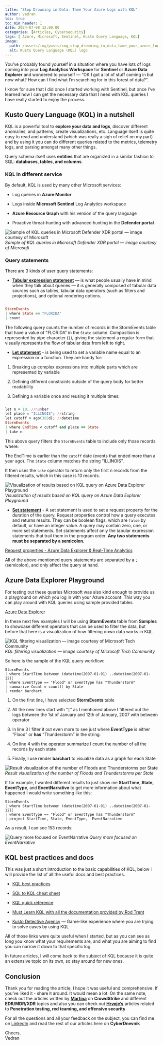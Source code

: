 ```yaml
---
title: "Stop Drowning in Data: Tame Your Azure Logs with KQL"
author: vedran
toc: true
toc_min_header: 1
date: 2024-07-08 12:00:00
categories: [Articles, Cybersecurity]
tags: [ Azure, Microsoft, Sentinel, Kusto Query Language, KQL]
image:
  path: /assets/img/posts/img_stop_drowning_in_data_tame_your_azure_logs_with_kql/image.webp
  alt: Kusto Query Language (KQL) logo
---
```


You’ve probably found yourself in a situation where you have lots of logs coming into your **Log Analytics Workspace** for **Sentinel** or **Azure Data Explorer** and wondered to yourself — “OK I got a lot of stuff coming in but now what? How can I find what I’m searching for in this forest of data?”.

I know for sure that I did once I started working with Sentinel, but once I’ve learned how I can get the necessary data that I need with KQL queries I have really started to enjoy the process.

## Kusto Query Language (KQL) in a nutshell

KQL is a powerful tool to **explore your data and logs**, discover different anomalies, and patterns, create visualizations, etc. Language itself is quite easy to read and understand (which was really a sigh of relief on my part) and by using it you can do different queries related to the metrics, telemetry logs, and parsing amongst many other things.

Query schema itself uses **entities** that are organized in a similar fashion to SQL: **databases, tables, and columns**.

### KQL In different service

By default, KQL is used by many other Microsoft services:

* Log queries in **Azure Monitor**

* Logs inside **Microsoft Sentinel** Log Analytics workspace

* **Azure Resource Graph** with his version of the query language

* Proactive threat-hunting with advanced hunting in the **Defender portal**

![Sample of KQL queries in Microsoft Defender XDR portal — image courtesy of Microsoft](/assets/img/posts/img_stop_drowning_in_data_tame_your_azure_logs_with_kql/kqlsample.png)
*Sample of KQL queries in Microsoft Defender XDR portal — image courtesy of Microsoft*

### Query statements

There are 3 kinds of user query statements:

* **[Tabular expression statement](https://learn.microsoft.com/en-us/azure/data-explorer/kusto/query/tabular-expression-statements)** — is what people usually have in mind when they talk about queries — it is generally composed of tabular data sources such as tables, tabular data operators (such as filters and projections), and optional rendering options.

```ruby

StormEvents
| where State == "FLORIDA"
| count

```

The following query counts the number of records in the StormEvents table that have a value of "FLORIDA" in the `State` column. Composition is represented by pipe character (`|`), giving the statement a regular form that visually represents the flow of tabular data from left to right.

* **[Let statement](https://learn.microsoft.com/en-us/azure/data-explorer/kusto/query/let-statement)** - is being used to set a variable name equal to an expression or a function. 
They are handy for:

1. Breaking up complex expressions into multiple parts which are represented by variable

2. Defining different constraints outside of the query body for better readability

3. Defining a variable once and reusing it multiple times:

```ruby

let n = 10; //number
let place = "ILLINOIS"; //string
let cutoff = ago(365d); //datetime
StormEvents
| where EndTime < cutoff and place == State
| take n

```
This above query filters the `StormEvents` table to include only those records where:

The EndTime is earlier than the `cutoff` date (events that ended more than a year ago). The `State` column matches the string “ILLINOIS”.

It then uses the `take` operator to return only the first n records from the filtered results, which in this case is 10 records.

![Visualization of results based on KQL query on Azure Data Explorer Playground](/assets/img/posts/img_stop_drowning_in_data_tame_your_azure_logs_with_kql/resulttable.png)
*Visualization of results based on KQL query on Azure Data Explorer Playground*

* **[Set statement](https://learn.microsoft.com/en-us/azure/data-explorer/kusto/query/set-statement?pivots=azuredataexplorer)** - A set statement is used to set a request property for the duration of the query. Request properties control how a query executes and returns results. They can be boolean flags, which are `false` by default, or have an integer value. A query may contain zero, one, or more set statements. Set statements affect only the tabular expression statements that trail them in the program order. **Any two statements must be separated by a semicolon**.

[Request properties - Azure Data Explorer & Real-Time Analytics](https://learn.microsoft.com/en-us/azure/data-explorer/kusto/api/rest/request-properties?source=post_page-----03fe7749397f---------------------------------------)

All of the above-mentioned query statements are separated by a `;` (semicolon), and only affect the query at hand.

## Azure Data Explorer Playground

For testing out these queries Microsoft was also kind enough to provide us a playground on which you log in with your Azure account. This way you can play around with KQL queries using sample provided tables.

[Azure Data Explorer](https://dataexplorer.azure.com/clusters/help/databases/Samples?source=post_page-----03fe7749397f---------------------------------------)

In these next few examples I will be using **StormEvents** table from **Samples** to showcase different operators that can be used to filter the data, but before that here is a visualization of how filtering down data works in KQL.

![KQL filtering visualization — image courtesy of Microsoft Tech Community](/assets/img/posts/img_stop_drowning_in_data_tame_your_azure_logs_with_kql/kqlfiltering.png)
*KQL filtering visualization — image courtesy of Microsoft Tech Community*

So here is the sample of the KQL query workflow:

    StormEvents
    | where StartTime between (datetime(2007-01-01) ..datetime(2007-01-12))
    | where EventType == "Flood" or EventType has "Thunderstorm"
    | summarize Count = count() by State
    | render barchart

1. On the first line, I have selected **StormEvents** table

2. All the new lines start with “`|`” as I mentioned above I filtered out the logs between the 1st of January and 12th of January, 2007 with between operator
    
3. In line 3 I filter it out even more to see just where **EventType** is either “Flood” or **has** “Thunderstorm” in the string.
    
4. On line 4 with the operator summarize I count the number of all the records by each state
    
5. Finally, I use render **barchart** to visualize data as a graph for each State

![Result visualization of the number of Floods and Thunderstorms per State](/assets/img/posts/img_stop_drowning_in_data_tame_your_azure_logs_with_kql/resultperstate.png)
*Result visualization of the number of Floods and Thunderstorms per State*

If for example, I wanted different results to just show me **StartTime, State, EventType**, and **EventNarrative** to get more information about what happened I would write something like this:

    StormEvents
    | where StartTime between (datetime(2007-01-01) ..datetime(2007-01-12))
    | where EventType == "Flood" or EventType has "Thunderstorm"
    | project StartTime, State, EventType,  EventNarrative

As a result, I can see 153 records:

![Query more focused on EventNarrative](/assets/img/posts/img_stop_drowning_in_data_tame_your_azure_logs_with_kql/eventnarrative.png)
*Query more focused on EventNarrative*

## KQL best practices and docs

This was just a short introduction to the basic capabilities of KQL, below I will provide the list of all the useful docs and best practices.

* [KQL best practices](https://learn.microsoft.com/en-us/azure/data-explorer/kusto/query/best-practices)

* [SQL to KQL cheat sheet](https://learn.microsoft.com/en-us/azure/data-explorer/kusto/query/sql-cheat-sheet)
    
* [KQL quick reference](https://learn.microsoft.com/en-us/azure/data-explorer/kusto/query/kql-quick-reference)
    
* [Must Learn KQL with all the documentation provided by Rod Trent](https://github.com/rod-trent/MustLearnKQL)
    
* [Kusto Detective Agency](https://detective.kusto.io/) — Game-like experience where you are trying to solve cases by using KQL

All of those links were quite useful when I started, but as you can see as long you know what your requirements are, and what you are aiming to find you can narrow it down to that specific log.

In future articles, I will come back to the subject of KQL because it is quite an extensive topic on its own, so stay around for new ones.

## Conclusion

Thank you for reading the article, I hope it was useful and comprehensive. If you’ve liked it -  share it around. It would mean a lot. On the same note, check out the articles written by **[Martina](https://hr.linkedin.com/in/lenicmartina99)**
on **CrowdStrike** and different **EDR/MDR/XDR** topics and also you can check out **[Hrvoje’s](https://hr.linkedin.com/in/hrvoje-filakovi%C4%87)** articles related to **Penetration testing, red teaming, and offensive security**

For all the questions and all your feedback on the subject, you can find me  on [LinkedIn](https://www.linkedin.com/in/vedran-brodar/) and read the rest of our articles here on **CyberDnevnik**

Cheers,  
Vedran